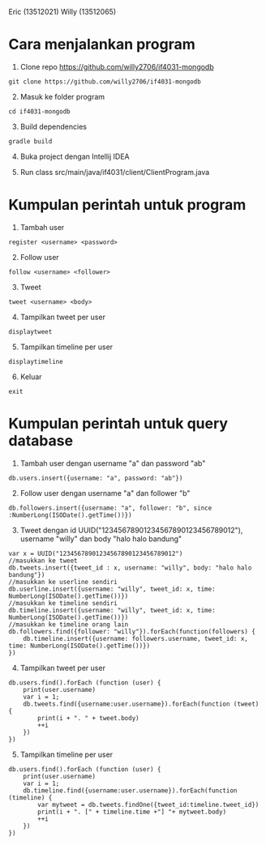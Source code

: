 Eric (13512021)
Willy (13512065)

# Cara menjalankan program
1. Clone repo https://github.com/willy2706/if4031-mongodb
```
git clone https://github.com/willy2706/if4031-mongodb
```

2. Masuk ke folder program
```
cd if4031-mongodb
```

3. Build dependencies
```
gradle build
```

4. Buka project dengan Intellij IDEA

5. Run class src/main/java/if4031/client/ClientProgram.java

# Kumpulan perintah untuk program

1. Tambah user
```
register <username> <password>
```
2. Follow user
```
follow <username> <follower>
```
3. Tweet
```
tweet <username> <body>
```
4. Tampilkan tweet per user
```
displaytweet
```
5. Tampilkan timeline per user
```
displaytimeline
```
6. Keluar
```
exit
```

# Kumpulan perintah untuk query database

1. Tambah user dengan username "a" dan password "ab"
```
db.users.insert({username: "a", password: "ab"})
```

2. Follow user dengan username "a" dan follower "b"
```
db.followers.insert({username: "a", follower: "b", since :NumberLong(ISODate().getTime())})
```

3. Tweet dengan id UUID("12345678901234567890123456789012"), username "willy" dan body "halo halo bandung"
```
var x = UUID("12345678901234567890123456789012")
//masukkan ke tweet
db.tweets.insert({tweet_id : x, username: "willy", body: "halo halo bandung"})
//masukkan ke userline sendiri
db.userline.insert({username: "willy", tweet_id: x, time: NumberLong(ISODate().getTime())})
//masukkan ke timeline sendiri
db.timeline.insert({username: "willy", tweet_id: x, time: NumberLong(ISODate().getTime())})
//masukkan ke timeline orang lain
db.followers.find({follower: "willy"}).forEach(function(followers) {
	db.timeline.insert({username: followers.username, tweet_id: x, time: NumberLong(ISODate().getTime())})
})
```

4. Tampilkan tweet per user
```
db.users.find().forEach (function (user) {
	print(user.username)
	var i = 1;
	db.tweets.find({username:user.username}).forEach(function (tweet) {
		print(i + ". " + tweet.body)
		++i
	})
})
```

5. Tampilkan timeline per user
```
db.users.find().forEach (function (user) {
	print(user.username)
	var i = 1;
	db.timeline.find({username:user.username}).forEach(function (timeline) {
		var mytweet = db.tweets.findOne({tweet_id:timeline.tweet_id})
		print(i + ". [" + timeline.time +"] "+ mytweet.body)
		++i
	})
})
```